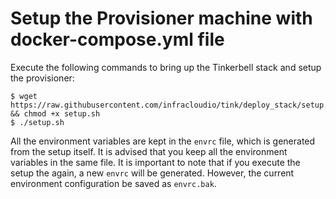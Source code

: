# Setup the Provisioner machine with docker-compose.yml file

Execute the following commands to bring up the Tinkerbell stack and setup the provisioner:
```shell
$ wget https://raw.githubusercontent.com/infracloudio/tink/deploy_stack/setup.sh && chmod +x setup.sh
$ ./setup.sh
```

All the environment variables are kept in the `envrc` file, which is generated from the setup itself. It is advised that you keep all the environment variables in the same file. It is important to note that if you execute the setup the again, a new `envrc` will be generated. However, the current environment configuration be saved as `envrc.bak`.

